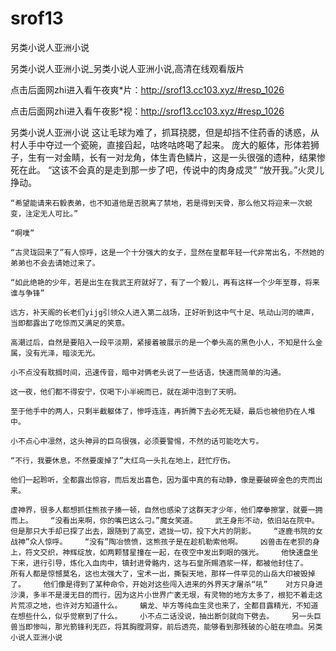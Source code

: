# srof13
另类小说人亚洲小说

另类小说人亚洲小说_另类小说人亚洲小说,高清在线观看版片

点击后面网zhi进入看午夜爽*片：http://srof13.cc103.xyz/#resp_1026

点击后面网zhi进入看午夜影*视：http://srof13.cc103.xyz/#resp_1026

另类小说人亚洲小说    这让毛球为难了，抓耳挠腮，但是却挡不住药香的诱惑，从村人手中夺过一个瓷碗，直接舀起，咕咚咕咚喝了起来。    庞大的躯体，形体若狮子，生有一对金睛，长有一对龙角，体生青色鳞片，这是一头很强的遗种，结果惨死在此。    “这该不会真的是走到那一步了吧，传说中的肉身成灵”    “放开我。”火灵儿挣动。

    “希望能请来石毅表弟，也不知道他是否脱离了禁地，若是得到天骨，那么他又将迎来一次蜕变，注定无人可比。”

    “啊噗”

    “古灵珑回来了”有人惊呼，这是一个十分强大的女子，显然在皇都年轻一代非常出名，不然她的弟弟也不会去请她过来了。

    “如此绝艳的少年，若是出生在我武王府就好了，有了一个毅儿，再有这样一个少年至尊，将来谁与争锋”

    远方，补天阁的长老们yijg引领众人进入第二战场，正好听到这中气十足、吼动山河的啸声，当即都露出了吃惊而又满足的笑意。

    高潮过后，自然是要陷入一段平淡期，紧接着被展示的是一个拳头高的黑色小人，不知是什么金属，没有光泽，暗淡无光。

    小不点没有耽搁时间，迅速传音，暗中对俩老头说了一些话语，快速而简单的沟通。

    这一夜，他们都不得安宁，仅喝下小半碗而已，就在湖中泡到了天明。

    至于他手中的两人，只剩半截躯体了，惨呼连连，再折腾下去必死无疑，最后也被他扔在人堆中。

    小不点心中凛然，这头神异的巨鸟很强，必须要警惕，不然的话可能吃大亏。

    “不行，我要休息，不然要废掉了”大红鸟一头扎在地上，赶忙疗伤。

    他们一起聆听，全都露出惊容，而后发出喜色，因为蛋中真的有动静，像是要破碎金色的壳而出来。

    虚神界，很多人都想抓住熊孩子揍一顿，自然也感染了这群天才少年，他们摩拳擦掌，就要一拥而上。    “没看出来啊，你的嘴巴这么刁。”魔女笑道。    武王身形不动，依旧站在院中。但是那只大手却已探了出去，跟随到了高空，遮拢一切，投下大片的阴影。    “逐鹿书院的女战神”众人惊呼。    “没有”陶冶愤愤，这熊孩子是在趁机勒索他啊。    凶兽击在老狈的身上，符文交织，神辉绽放，如两颗彗星撞在一起，在夜空中发出刺眼的强光。    他快速盘坐下来，进行引导，炼化入血肉中，镇封进骨骼内，这与石皇所赐酒浆一样，都被他封住了。    所有人都是惊憾莫名，这也太强大了，宝术一出，撕裂天地，那样一件罕见的山岳大印被毁掉了。    他们像是得到了某种命令，开始对这些闯入进来的外界天才屠杀“吼”    对方只身进沙漠，多半不是漫无目的而行，因为这片小世界广袤无垠，有灵物的地方太多了，根犯不着走这片荒凉之地，也许对方知道什么。    螭龙、毕方等纯血生灵也来了，全都目露精光，不知道在想些什么，似乎觉察到了什么。    小不点二话没说，抽出断剑就向下劈去。    另一头巨兽当即惨叫，那光箭锋利无匹，将其胸膛洞穿，前后透亮，能够看到那残破的心脏在喷血。另类小说人亚洲小说
